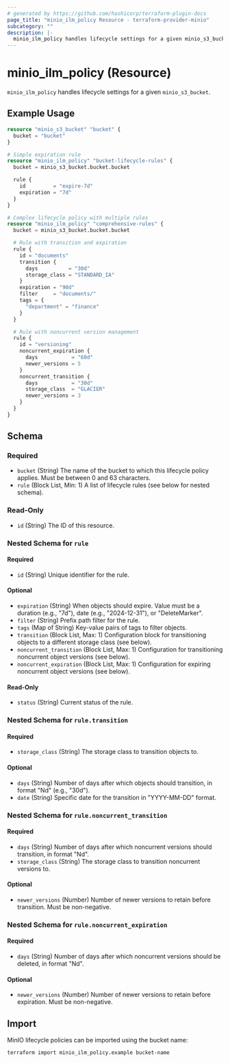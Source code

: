 ```yaml
---
# generated by https://github.com/hashicorp/terraform-plugin-docs
page_title: "minio_ilm_policy Resource - terraform-provider-minio"
subcategory: ""
description: |-
  minio_ilm_policy handles lifecycle settings for a given minio_s3_bucket.
---
```


# minio_ilm_policy (Resource)

`minio_ilm_policy` handles lifecycle settings for a given `minio_s3_bucket`.

## Example Usage

```terraform
resource "minio_s3_bucket" "bucket" {
  bucket = "bucket"
}

# Simple expiration rule
resource "minio_ilm_policy" "bucket-lifecycle-rules" {
  bucket = minio_s3_bucket.bucket.bucket

  rule {
    id         = "expire-7d"
    expiration = "7d"
  }
}

# Complex lifecycle policy with multiple rules
resource "minio_ilm_policy" "comprehensive-rules" {
  bucket = minio_s3_bucket.bucket.bucket

  # Rule with transition and expiration
  rule {
    id = "documents"
    transition {
      days          = "30d"
      storage_class = "STANDARD_IA"
    }
    expiration = "90d"
    filter     = "documents/"
    tags = {
      "department" = "finance"
    }
  }

  # Rule with noncurrent version management
  rule {
    id = "versioning"
    noncurrent_expiration {
      days           = "60d"
      newer_versions = 5
    }
    noncurrent_transition {
      days           = "30d"
      storage_class  = "GLACIER"
      newer_versions = 3
    }
  }
}
```

## Schema

### Required

- `bucket` (String) The name of the bucket to which this lifecycle policy applies. Must be between 0 and 63 characters.
- `rule` (Block List, Min: 1) A list of lifecycle rules (see below for nested schema).

### Read-Only

- `id` (String) The ID of this resource.

### Nested Schema for `rule`

#### Required

- `id` (String) Unique identifier for the rule.

#### Optional

- `expiration` (String) When objects should expire. Value must be a duration (e.g., "7d"), date (e.g., "2024-12-31"), or "DeleteMarker".
- `filter` (String) Prefix path filter for the rule.
- `tags` (Map of String) Key-value pairs of tags to filter objects.
- `transition` (Block List, Max: 1) Configuration block for transitioning objects to a different storage class (see below).
- `noncurrent_transition` (Block List, Max: 1) Configuration for transitioning noncurrent object versions (see below).
- `noncurrent_expiration` (Block List, Max: 1) Configuration for expiring noncurrent object versions (see below).

#### Read-Only

- `status` (String) Current status of the rule.

### Nested Schema for `rule.transition`

#### Required

- `storage_class` (String) The storage class to transition objects to.

#### Optional

- `days` (String) Number of days after which objects should transition, in format "Nd" (e.g., "30d").
- `date` (String) Specific date for the transition in "YYYY-MM-DD" format.

### Nested Schema for `rule.noncurrent_transition`

#### Required

- `days` (String) Number of days after which noncurrent versions should transition, in format "Nd".
- `storage_class` (String) The storage class to transition noncurrent versions to.

#### Optional

- `newer_versions` (Number) Number of newer versions to retain before transition. Must be non-negative.

### Nested Schema for `rule.noncurrent_expiration`

#### Required

- `days` (String) Number of days after which noncurrent versions should be deleted, in format "Nd".

#### Optional

- `newer_versions` (Number) Number of newer versions to retain before expiration. Must be non-negative.

## Import

MinIO lifecycle policies can be imported using the bucket name:

```shell
terraform import minio_ilm_policy.example bucket-name
```
